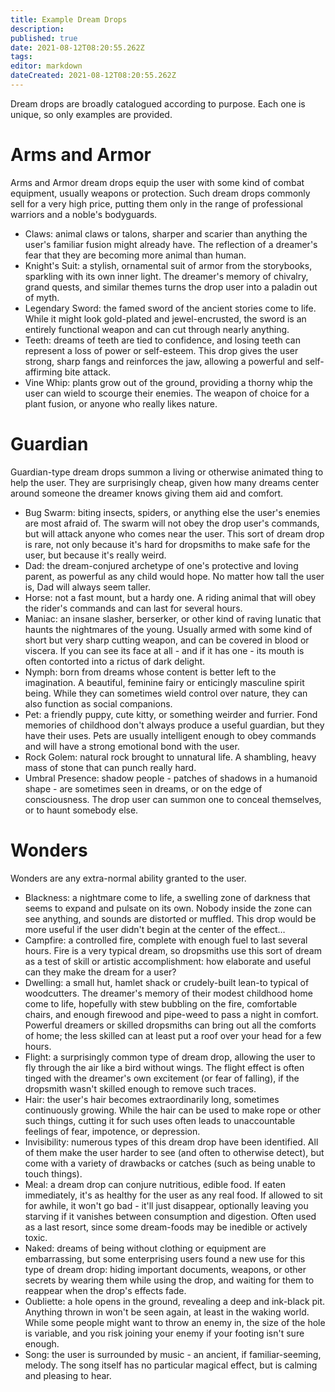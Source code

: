 ```yaml
---
title: Example Dream Drops
description: 
published: true
date: 2021-08-12T08:20:55.262Z
tags: 
editor: markdown
dateCreated: 2021-08-12T08:20:55.262Z
---
```


Dream drops are broadly catalogued according to purpose. Each one is unique, so only examples are provided.
# Arms and Armor
Arms and Armor dream drops equip the user with some kind of combat equipment, usually weapons or protection. Such dream drops commonly sell for a very high price, putting them only in the range of professional warriors and a noble's bodyguards.

* Claws: animal claws or talons, sharper and scarier than anything the user's familiar fusion might already have. The reflection of a dreamer's fear that they are becoming more animal than human.
* Knight's Suit: a stylish, ornamental suit of armor from the storybooks, sparkling with its own inner light. The dreamer's memory of chivalry, grand quests, and similar themes turns the drop user into a paladin out of myth.
* Legendary Sword: the famed sword of the ancient stories come to life. While it might look gold-plated and jewel-encrusted, the sword is an entirely functional weapon and can cut through nearly anything.
* Teeth: dreams of teeth are tied to confidence, and losing teeth can represent a loss of power or self-esteem. This drop gives the user strong, sharp fangs and reinforces the jaw, allowing a powerful and self-affirming bite attack.
* Vine Whip: plants grow out of the ground, providing a thorny whip the user can wield to scourge their enemies. The weapon of choice for a plant fusion, or anyone who really likes nature.

# Guardian
Guardian-type dream drops summon a living or otherwise animated thing to help the user. They are surprisingly cheap, given how many dreams center around someone the dreamer knows giving them aid and comfort.

* Bug Swarm: biting insects, spiders, or anything else the user's enemies are most afraid of. The swarm will not obey the drop user's commands, but will attack anyone who comes near the user. This sort of dream drop is rare, not only because it's hard for dropsmiths to make safe for the user, but because it's really weird.
* Dad: the dream-conjured archetype of one's protective and loving parent, as powerful as any child would hope. No matter how tall the user is, Dad will always seem taller.
* Horse: not a fast mount, but a hardy one. A riding animal that will obey the rider's commands and can last for several hours.
* Maniac: an insane slasher, berserker, or other kind of raving lunatic that haunts the nightmares of the young. Usually armed with some kind of short but very sharp cutting weapon, and can be covered in blood or viscera. If you can see its face at all - and if it has one - its mouth is often contorted into a rictus of dark delight.
* Nymph: born from dreams whose content is better left to the imagination. A beautiful, feminine fairy or enticingly masculine spirit being. While they can sometimes wield control over nature, they can also function as social companions.
* Pet: a friendly puppy, cute kitty, or something weirder and furrier. Fond memories of childhood don't always produce a useful guardian, but they have their uses. Pets are usually intelligent enough to obey commands and will have a strong emotional bond with the user.
* Rock Golem: natural rock brought to unnatural life. A shambling, heavy mass of stone that can punch really hard.
* Umbral Presence: shadow people - patches of shadows in a humanoid shape - are sometimes seen in dreams, or on the edge of consciousness. The drop user can summon one to conceal themselves, or to haunt somebody else.
# Wonders
Wonders are any extra-normal ability granted to the user.

* Blackness: a nightmare come to life, a swelling zone of darkness that seems to expand and pulsate on its own. Nobody inside the zone can see anything, and sounds are distorted or muffled. This drop would be more useful if the user didn't begin at the center of the effect…
* Campfire: a controlled fire, complete with enough fuel to last several hours. Fire is a very typical dream, so dropsmiths use this sort of dream as a test of skill or artistic accomplishment: how elaborate and useful can they make the dream for a user?
* Dwelling: a small hut, hamlet shack or crudely-built lean-to typical of woodcutters. The dreamer's memory of their modest childhood home come to life, hopefully with stew bubbling on the fire, comfortable chairs, and enough firewood and pipe-weed to pass a night in comfort. Powerful dreamers or skilled dropsmiths can bring out all the comforts of home; the less skilled can at least put a roof over your head for a few hours.
* Flight: a surprisingly common type of dream drop, allowing the user to fly through the air like a bird without wings. The flight effect is often tinged with the dreamer's own excitement (or fear of falling), if the dropsmith wasn't skilled enough to remove such traces.
* Hair: the user's hair becomes extraordinarily long, sometimes continuously growing. While the hair can be used to make rope or other such things, cutting it for such uses often leads to unaccountable feelings of fear, impotence, or depression.
* Invisibility: numerous types of this dream drop have been identified. All of them make the user harder to see (and often to otherwise detect), but come with a variety of drawbacks or catches (such as being unable to touch things).
* Meal: a dream drop can conjure nutritious, edible food. If eaten immediately, it's as healthy for the user as any real food. If allowed to sit for awhile, it won't go bad - it'll just disappear, optionally leaving you starving if it vanishes between consumption and digestion. Often used as a last resort, since some dream-foods may be inedible or actively toxic.
* Naked: dreams of being without clothing or equipment are embarrassing, but some enterprising users found a new use for this type of dream drop: hiding important documents, weapons, or other secrets by wearing them while using the drop, and waiting for them to reappear when the drop's effects fade.
* Oubliette: a hole opens in the ground, revealing a deep and ink-black pit. Anything thrown in won't be seen again, at least in the waking world. While some people might want to throw an enemy in, the size of the hole is variable, and you risk joining your enemy if your footing isn't sure enough.
* Song: the user is surrounded by music - an ancient, if familiar-seeming, melody. The song itself has no particular magical effect, but is calming and pleasing to hear.
